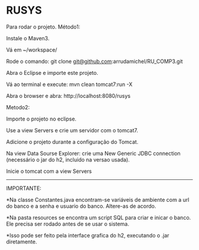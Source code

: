 # RUSYS 


Para rodar o projeto.
Método1:

Instale o Maven3.

Vá em ~/workspace/

Rode o comando: git clone git@github.com:arrudamichel/RU_COMP3.git

Abra o Eclipse e importe este projeto.

Vá ao terminal e execute: mvn clean tomcat7:run -X

Abra o browser e abra: http://localhost:8080/rusys

Metodo2:

Importe o projeto no eclipse.

Use a view Servers e crie um servidor com o tomcat7.

Adicione o projeto durante a configuração do Tomcat.

Na view Data Sourse Explorer: crie uma New Generic JDBC connection (necessário o jar do h2, incluido na versao usada).

Inicie o tomcat com a view Servers


------------------------------------------------------------
IMPORTANTE:

*Na classe Constantes.java encontram-se variáveis de ambiente com a url do banco e a senha e usuario do banco. Altere-as de acordo.

*Na pasta resources se encontra um script SQL para criar e inicar o banco. Ele precisa ser rodado antes de se usar o sistema. 

*Isso pode ser feito pela interface grafica do h2, executando o .jar diretamente.
